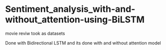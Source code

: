 # Sentiment_analysis_with-and-without_attention-using-BiLSTM


movie reviw took as datasets

Done with Bidirectional LSTM and its done with and without attention model
